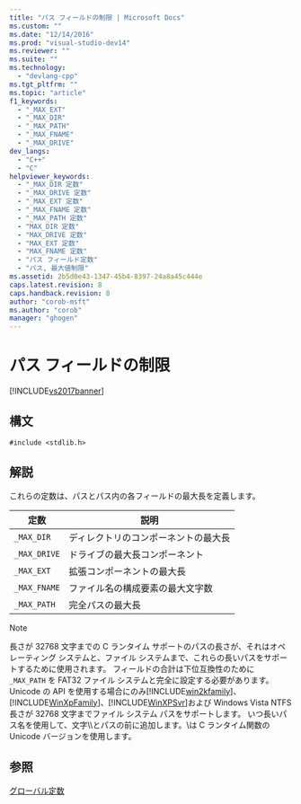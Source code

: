 ```yaml
---
title: "パス フィールドの制限 | Microsoft Docs"
ms.custom: ""
ms.date: "12/14/2016"
ms.prod: "visual-studio-dev14"
ms.reviewer: ""
ms.suite: ""
ms.technology: 
  - "devlang-cpp"
ms.tgt_pltfrm: ""
ms.topic: "article"
f1_keywords: 
  - "_MAX_EXT"
  - "_MAX_DIR"
  - "_MAX_PATH"
  - "_MAX_FNAME"
  - "_MAX_DRIVE"
dev_langs: 
  - "C++"
  - "C"
helpviewer_keywords: 
  - "_MAX_DIR 定数"
  - "_MAX_DRIVE 定数"
  - "_MAX_EXT 定数"
  - "_MAX_FNAME 定数"
  - "_MAX_PATH 定数"
  - "MAX_DIR 定数"
  - "MAX_DRIVE 定数"
  - "MAX_EXT 定数"
  - "MAX_FNAME 定数"
  - "パス フィールド定数"
  - "パス, 最大値制限"
ms.assetid: 2b5d0e43-1347-45b4-8397-24a8a45c444e
caps.latest.revision: 8
caps.handback.revision: 8
author: "corob-msft"
ms.author: "corob"
manager: "ghogen"
---
```

# パス フィールドの制限
[!INCLUDE[vs2017banner](../assembler/inline/includes/vs2017banner.md)]

## 構文  
  
```  
#include <stdlib.h>  
```  
  
## 解説  
 これらの定数は、パスとパス内の各フィールドの最大長を定義します。  
  
|定数|説明|  
|--------|--------|  
|`_MAX_DIR`|ディレクトリのコンポーネントの最大長|  
|`_MAX_DRIVE`|ドライブの最大長コンポーネント|  
|`_MAX_EXT`|拡張コンポーネントの最大長|  
|`_MAX_FNAME`|ファイル名の構成要素の最大文字数|  
|`_MAX_PATH`|完全パスの最大長|  
  
> [!NOTE]
>  長さが 32768 文字までの C ランタイム サポートのパスの長さが、それはオペレーティング システムと、ファイル システムまで、これらの長いパスをサポートするために使用されます。  フィールドの合計は下位互換性のために `_MAX_PATH` を FAT32 ファイル システムと完全に設定する必要があります。  Unicode の API を使用する場合にのみ[!INCLUDE[win2kfamily](../c-runtime-library/includes/win2kfamily_md.md)]、[!INCLUDE[WinXpFamily](../Token/winxpfamily_md.md)]、[!INCLUDE[WinXPSvr](../build/includes/winxpsvr_md.md)]および Windows Vista NTFS 長さが 32768 文字までファイル システム パスをサポートします。  いつ長いパス名を使用して、文字\\\\とパスの前に追加します。\\は C ランタイム関数の Unicode バージョンを使用します。  
  
## 参照  
 [グローバル定数](../c-runtime-library/global-constants.md)